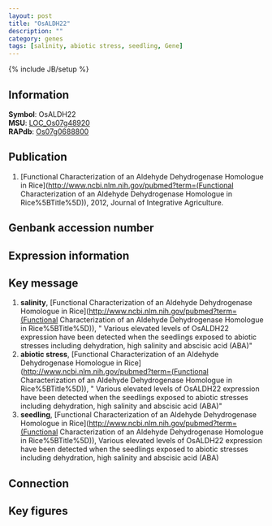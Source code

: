 ```yaml
---
layout: post
title: "OsALDH22"
description: ""
category: genes
tags: [salinity, abiotic stress, seedling, Gene]
---
```

{% include JB/setup %}

## Information
__Symbol__: OsALDH22  
__MSU__: [LOC_Os07g48920](http://rice.plantbiology.msu.edu/cgi-bin/ORF_infopage.cgi?orf=LOC_Os07g48920)  
__RAPdb__: [Os07g0688800](http://rapdb.dna.affrc.go.jp/viewer/gbrowse_details/irgsp1?name=Os07g0688800)  

## Publication
1. [Functional Characterization of an Aldehyde Dehydrogenase Homologue in Rice](http://www.ncbi.nlm.nih.gov/pubmed?term=(Functional Characterization of an Aldehyde Dehydrogenase Homologue in Rice%5BTitle%5D)), 2012, Journal of Integrative Agriculture.

## Genbank accession number

## Expression information

## Key message
1. __salinity__, [Functional Characterization of an Aldehyde Dehydrogenase Homologue in Rice](http://www.ncbi.nlm.nih.gov/pubmed?term=(Functional Characterization of an Aldehyde Dehydrogenase Homologue in Rice%5BTitle%5D)), " Various elevated levels of OsALDH22 expression have been detected when the seedlings exposed to abiotic stresses including dehydration, high salinity and abscisic acid (ABA)"
2. __abiotic stress__, [Functional Characterization of an Aldehyde Dehydrogenase Homologue in Rice](http://www.ncbi.nlm.nih.gov/pubmed?term=(Functional Characterization of an Aldehyde Dehydrogenase Homologue in Rice%5BTitle%5D)), " Various elevated levels of OsALDH22 expression have been detected when the seedlings exposed to abiotic stresses including dehydration, high salinity and abscisic acid (ABA)"
3. __seedling__, [Functional Characterization of an Aldehyde Dehydrogenase Homologue in Rice](http://www.ncbi.nlm.nih.gov/pubmed?term=(Functional Characterization of an Aldehyde Dehydrogenase Homologue in Rice%5BTitle%5D)),  Various elevated levels of OsALDH22 expression have been detected when the seedlings exposed to abiotic stresses including dehydration, high salinity and abscisic acid (ABA)

## Connection

## Key figures


